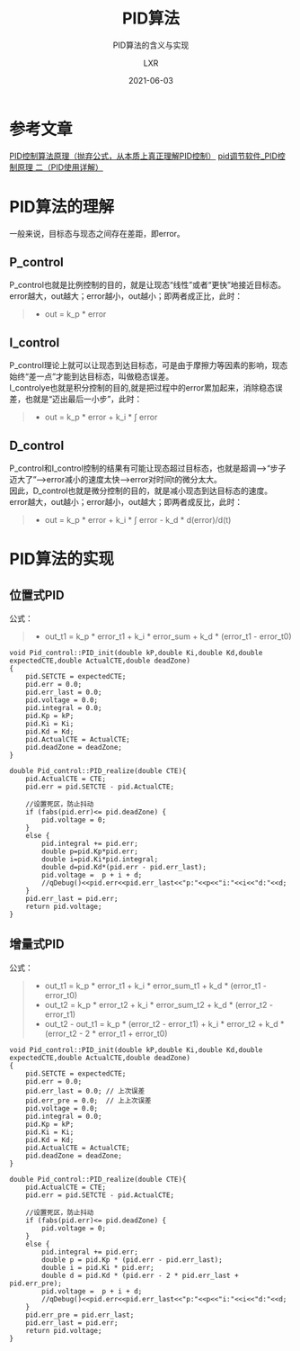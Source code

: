 ﻿---
layout:     post
title:      PID算法
subtitle:   PID算法的含义与实现
date:       2021-06-03
author:     LXR
header-img: img/post-bg-re-vs-ng2.jpg
catalog: true
tags:
    - PID
---

# 参考文章
[PID控制算法原理（抛弃公式，从本质上真正理解PID控制）](https://zhuanlan.zhihu.com/p/39573490)
[pid调节软件_PID控制原理 二（PID使用详解）](https://blog.csdn.net/weixin_39702483/article/details/110935733)

# PID算法的理解
一般来说，目标态与现态之间存在差距，即error。  

## P_control
P_control也就是比例控制的目的，就是让现态“线性”或者“更快”地接近目标态。  
error越大，out越大；error越小，out越小；即两者成正比，此时：
> * out = k_p * error

## I_control
P_control理论上就可以让现态到达目标态，可是由于摩擦力等因素的影响，现态始终“差一点”才能到达目标态，叫做稳态误差。  
I_controlye也就是积分控制的目的,就是把过程中的error累加起来，消除稳态误差，也就是“迈出最后一小步”，此时：  
> * out = k_p * error + k_i * ∫ error

## D_control
P_control和I_control控制的结果有可能让现态超过目标态，也就是超调-->“步子迈大了”-->error减小的速度太快-->error对时间t的微分太大。  
因此，D_control也就是微分控制的目的，就是减小现态到达目标态的速度。  
error越大，out越小；error越小，out越大；即两者成反比，此时：  
> * out = k_p * error + k_i * ∫ error - k_d * d(error)/d(t)

# PID算法的实现
## 位置式PID
公式：  
> * out_t1 = k_p * error_t1 + k_i * error_sum + k_d * (error_t1 - error_t0)
```
void Pid_control::PID_init(double kP,double Ki,double Kd,double expectedCTE,double ActualCTE,double deadZone)
{
	pid.SETCTE = expectedCTE;
	pid.err = 0.0;
	pid.err_last = 0.0;
	pid.voltage = 0.0;
	pid.integral = 0.0;
	pid.Kp = kP;
	pid.Ki = Ki;
	pid.Kd = Kd;
	pid.ActualCTE = ActualCTE;
	pid.deadZone = deadZone;
}

double Pid_control::PID_realize(double CTE){
	pid.ActualCTE = CTE;
	pid.err = pid.SETCTE - pid.ActualCTE;
	
	//设置死区，防止抖动
	if (fabs(pid.err)<= pid.deadZone) {
		pid.voltage = 0;
	}
	else {
		pid.integral += pid.err;
        double p=pid.Kp*pid.err;
        double i=pid.Ki*pid.integral;
        double d=pid.Kd*(pid.err - pid.err_last);
        pid.voltage =  p + i + d;
        //qDebug()<<pid.err<<pid.err_last<<"p:"<<p<<"i:"<<i<<"d:"<<d;
	}
    pid.err_last = pid.err;
	return pid.voltage;
}
```
## 增量式PID
公式：  
> * out_t1 = k_p * error_t1 + k_i * error_sum_t1 + k_d * (error_t1 - error_t0)
> * out_t2 = k_p * error_t2 + k_i * error_sum_t2 + k_d * (error_t2 - error_t1)
> * out_t2 - out_t1 = 
        k_p * (error_t2 - error_t1) + k_i * error_t2 + k_d * (error_t2 - 2 * error_t1 + error_t0)


```
void Pid_control::PID_init(double kP,double Ki,double Kd,double expectedCTE,double ActualCTE,double deadZone)
{
	pid.SETCTE = expectedCTE;
	pid.err = 0.0;
	pid.err_last = 0.0; // 上次误差
	pid.err_pre = 0.0;  // 上上次误差
	pid.voltage = 0.0;
	pid.integral = 0.0;
	pid.Kp = kP;
	pid.Ki = Ki;
	pid.Kd = Kd;
	pid.ActualCTE = ActualCTE;
	pid.deadZone = deadZone;
}

double Pid_control::PID_realize(double CTE){
	pid.ActualCTE = CTE;
	pid.err = pid.SETCTE - pid.ActualCTE;
	
	//设置死区，防止抖动
	if (fabs(pid.err)<= pid.deadZone) {
		pid.voltage = 0;
	}
	else {
		pid.integral += pid.err;
        double p = pid.Kp * (pid.err - pid.err_last);
        double i = pid.Ki * pid.err;
        double d = pid.Kd * (pid.err - 2 * pid.err_last + pid.err_pre);
        pid.voltage =  p + i + d;
        //qDebug()<<pid.err<<pid.err_last<<"p:"<<p<<"i:"<<i<<"d:"<<d;
	}
	pid.err_pre = pid.err_last;
    pid.err_last = pid.err;
	return pid.voltage;
}
```






